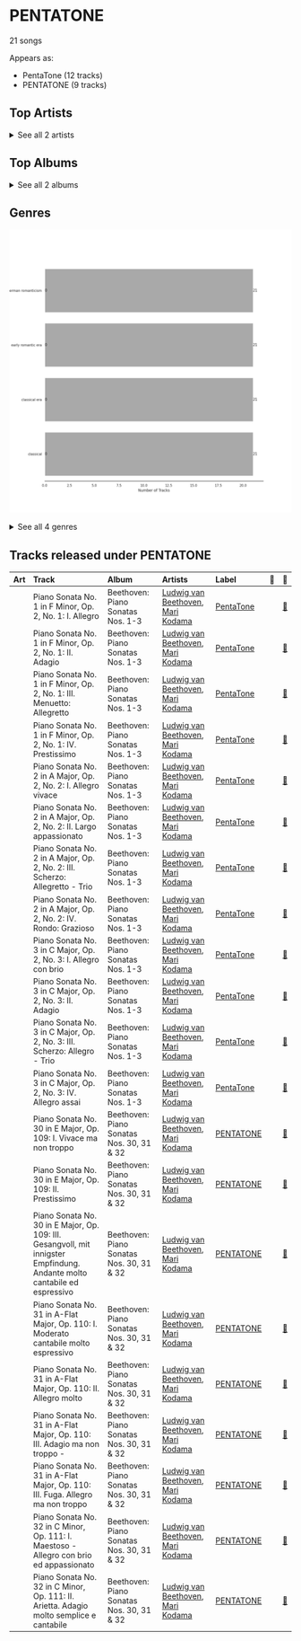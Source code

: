 # PENTATONE

21 songs

Appears as:
- PentaTone (12 tracks)
- PENTATONE (9 tracks)

## Top Artists




<details>
<summary>See all 2 artists</summary>

| Number of Tracks | Art | Artist | 🔗 |
|---:|:---|:---|:---|
| 21 | <img src="https://i.scdn.co/image/db022999443da6f89e250086329d98b17399b346" alt="" width="50" /> | [Ludwig van Beethoven](../artists/ludwig_van_beethoven.md) | [🔗](https://open.spotify.com/artist/2wOqMjp9TyABvtHdOSOTUS) |
| 21 | <img src="https://i.scdn.co/image/da227efdc2e4be12443dcb5fa1ceb257fd1baf6a" alt="" width="50" /> | [Mari Kodama](../artists/mari_kodama.md) | [🔗](https://open.spotify.com/artist/0s0wG03kPyu7MXERfcuxim) |

</details>


## Top Albums




<details>
<summary>See all 2 albums</summary>

| Number of Tracks | Art | Album | Release Date | 🔗 |
|---:|:---|:---|:---|:---|
| 12 | <img src="https://i.scdn.co/image/ab67616d0000b2732266fb9b5484a5dc280e5bff" alt="" width="50" /> | Beethoven: Piano Sonatas Nos. 1-3 | 2008-01-01 | [🔗](https://open.spotify.com/album/5CjMjZJnjdHHgwAVkqrvXq) |
| 9 | <img src="https://i.scdn.co/image/ab67616d0000b2730b9ae3f056fa16819bc9dd48" alt="" width="50" /> | Beethoven: Piano Sonatas Nos. 30, 31 & 32 | 2012-03-06 | [🔗](https://open.spotify.com/album/478l1JdqbqDzcmmgrqw2zu) |

</details>


## Genres

![Bar chart of top 4 genres](../images/labels/pentatone/genres.png)


<details>
<summary>See all 4 genres</summary>

| Number of Tracks | Genre |
|---:|:---|
| 21 | [german romanticism](../genres/german_romanticism.md) |
| 21 | [early romantic era](../genres/early_romantic_era.md) |
| 21 | [classical era](../genres/classical_era.md) |
| 21 | [classical](../genres/classical.md) |

</details>


## Tracks released under PENTATONE

| Art | Track | Album | Artists | Label | 💚 | 🔗 |
|:---|:---|:---|:---|:---|:---|:---|
| <img src="https://i.scdn.co/image/ab67616d0000b2732266fb9b5484a5dc280e5bff" alt="" width="50" /> | Piano Sonata No. 1 in F Minor, Op. 2, No. 1: I. Allegro | Beethoven: Piano Sonatas Nos. 1-3 | [Ludwig van Beethoven](../artists/ludwig_van_beethoven.md), [Mari Kodama](../artists/mari_kodama.md) | [PentaTone](pentatone.md) | | [🔗](https://open.spotify.com/track/3L3B58di5ewulHGTfnh59h) |
| <img src="https://i.scdn.co/image/ab67616d0000b2732266fb9b5484a5dc280e5bff" alt="" width="50" /> | Piano Sonata No. 1 in F Minor, Op. 2, No. 1: II. Adagio | Beethoven: Piano Sonatas Nos. 1-3 | [Ludwig van Beethoven](../artists/ludwig_van_beethoven.md), [Mari Kodama](../artists/mari_kodama.md) | [PentaTone](pentatone.md) | | [🔗](https://open.spotify.com/track/0Ch2tX7Twc0dIahY3DSLD5) |
| <img src="https://i.scdn.co/image/ab67616d0000b2732266fb9b5484a5dc280e5bff" alt="" width="50" /> | Piano Sonata No. 1 in F Minor, Op. 2, No. 1: III. Menuetto: Allegretto | Beethoven: Piano Sonatas Nos. 1-3 | [Ludwig van Beethoven](../artists/ludwig_van_beethoven.md), [Mari Kodama](../artists/mari_kodama.md) | [PentaTone](pentatone.md) | | [🔗](https://open.spotify.com/track/1KPoOvPxTqWhv77OLbcE6R) |
| <img src="https://i.scdn.co/image/ab67616d0000b2732266fb9b5484a5dc280e5bff" alt="" width="50" /> | Piano Sonata No. 1 in F Minor, Op. 2, No. 1: IV. Prestissimo | Beethoven: Piano Sonatas Nos. 1-3 | [Ludwig van Beethoven](../artists/ludwig_van_beethoven.md), [Mari Kodama](../artists/mari_kodama.md) | [PentaTone](pentatone.md) | | [🔗](https://open.spotify.com/track/6v6Mt6jYnbze4ydBQLnPAh) |
| <img src="https://i.scdn.co/image/ab67616d0000b2732266fb9b5484a5dc280e5bff" alt="" width="50" /> | Piano Sonata No. 2 in A Major, Op. 2, No. 2: I. Allegro vivace | Beethoven: Piano Sonatas Nos. 1-3 | [Ludwig van Beethoven](../artists/ludwig_van_beethoven.md), [Mari Kodama](../artists/mari_kodama.md) | [PentaTone](pentatone.md) | | [🔗](https://open.spotify.com/track/4qcfJuhj4OyVlrbYNmBo2P) |
| <img src="https://i.scdn.co/image/ab67616d0000b2732266fb9b5484a5dc280e5bff" alt="" width="50" /> | Piano Sonata No. 2 in A Major, Op. 2, No. 2: II. Largo appassionato | Beethoven: Piano Sonatas Nos. 1-3 | [Ludwig van Beethoven](../artists/ludwig_van_beethoven.md), [Mari Kodama](../artists/mari_kodama.md) | [PentaTone](pentatone.md) | | [🔗](https://open.spotify.com/track/1EGW5Sd0Jtp1EB6RsuiUaI) |
| <img src="https://i.scdn.co/image/ab67616d0000b2732266fb9b5484a5dc280e5bff" alt="" width="50" /> | Piano Sonata No. 2 in A Major, Op. 2, No. 2: III. Scherzo: Allegretto - Trio | Beethoven: Piano Sonatas Nos. 1-3 | [Ludwig van Beethoven](../artists/ludwig_van_beethoven.md), [Mari Kodama](../artists/mari_kodama.md) | [PentaTone](pentatone.md) | | [🔗](https://open.spotify.com/track/7DRrwoL7liyTdEFvfvD6k9) |
| <img src="https://i.scdn.co/image/ab67616d0000b2732266fb9b5484a5dc280e5bff" alt="" width="50" /> | Piano Sonata No. 2 in A Major, Op. 2, No. 2: IV. Rondo: Grazioso | Beethoven: Piano Sonatas Nos. 1-3 | [Ludwig van Beethoven](../artists/ludwig_van_beethoven.md), [Mari Kodama](../artists/mari_kodama.md) | [PentaTone](pentatone.md) | | [🔗](https://open.spotify.com/track/7FeVdrg9qHpIHhiJiuLcCG) |
| <img src="https://i.scdn.co/image/ab67616d0000b2732266fb9b5484a5dc280e5bff" alt="" width="50" /> | Piano Sonata No. 3 in C Major, Op. 2, No. 3: I. Allegro con brio | Beethoven: Piano Sonatas Nos. 1-3 | [Ludwig van Beethoven](../artists/ludwig_van_beethoven.md), [Mari Kodama](../artists/mari_kodama.md) | [PentaTone](pentatone.md) | | [🔗](https://open.spotify.com/track/0bNUIIUQ9aKmG3Ud4h3XNn) |
| <img src="https://i.scdn.co/image/ab67616d0000b2732266fb9b5484a5dc280e5bff" alt="" width="50" /> | Piano Sonata No. 3 in C Major, Op. 2, No. 3: II. Adagio | Beethoven: Piano Sonatas Nos. 1-3 | [Ludwig van Beethoven](../artists/ludwig_van_beethoven.md), [Mari Kodama](../artists/mari_kodama.md) | [PentaTone](pentatone.md) | | [🔗](https://open.spotify.com/track/4K3Noa4kwVwxaulG5IRsK5) |
| <img src="https://i.scdn.co/image/ab67616d0000b2732266fb9b5484a5dc280e5bff" alt="" width="50" /> | Piano Sonata No. 3 in C Major, Op. 2, No. 3: III. Scherzo: Allegro - Trio | Beethoven: Piano Sonatas Nos. 1-3 | [Ludwig van Beethoven](../artists/ludwig_van_beethoven.md), [Mari Kodama](../artists/mari_kodama.md) | [PentaTone](pentatone.md) | | [🔗](https://open.spotify.com/track/5Sm6qqdwaG8VbduSsEVyM6) |
| <img src="https://i.scdn.co/image/ab67616d0000b2732266fb9b5484a5dc280e5bff" alt="" width="50" /> | Piano Sonata No. 3 in C Major, Op. 2, No. 3: IV. Allegro assai | Beethoven: Piano Sonatas Nos. 1-3 | [Ludwig van Beethoven](../artists/ludwig_van_beethoven.md), [Mari Kodama](../artists/mari_kodama.md) | [PentaTone](pentatone.md) | | [🔗](https://open.spotify.com/track/3pZt5RCBnQty2KDduZaBJp) |
| <img src="https://i.scdn.co/image/ab67616d0000b2730b9ae3f056fa16819bc9dd48" alt="" width="50" /> | Piano Sonata No. 30 in E Major, Op. 109: I. Vivace ma non troppo | Beethoven: Piano Sonatas Nos. 30, 31 & 32 | [Ludwig van Beethoven](../artists/ludwig_van_beethoven.md), [Mari Kodama](../artists/mari_kodama.md) | [PENTATONE](pentatone.md) | | [🔗](https://open.spotify.com/track/71F3fMJkHuUf2IkiD39XEL) |
| <img src="https://i.scdn.co/image/ab67616d0000b2730b9ae3f056fa16819bc9dd48" alt="" width="50" /> | Piano Sonata No. 30 in E Major, Op. 109: II. Prestissimo | Beethoven: Piano Sonatas Nos. 30, 31 & 32 | [Ludwig van Beethoven](../artists/ludwig_van_beethoven.md), [Mari Kodama](../artists/mari_kodama.md) | [PENTATONE](pentatone.md) | | [🔗](https://open.spotify.com/track/0gYZiFPpmQ8D8El2TBdYtm) |
| <img src="https://i.scdn.co/image/ab67616d0000b2730b9ae3f056fa16819bc9dd48" alt="" width="50" /> | Piano Sonata No. 30 in E Major, Op. 109: III. Gesangvoll, mit innigster Empfindung. Andante molto cantabile ed espressivo | Beethoven: Piano Sonatas Nos. 30, 31 & 32 | [Ludwig van Beethoven](../artists/ludwig_van_beethoven.md), [Mari Kodama](../artists/mari_kodama.md) | [PENTATONE](pentatone.md) | | [🔗](https://open.spotify.com/track/7oMc5fAvJQ7US7l1SVhqDd) |
| <img src="https://i.scdn.co/image/ab67616d0000b2730b9ae3f056fa16819bc9dd48" alt="" width="50" /> | Piano Sonata No. 31 in A-Flat Major, Op. 110: I. Moderato cantabile molto espressivo | Beethoven: Piano Sonatas Nos. 30, 31 & 32 | [Ludwig van Beethoven](../artists/ludwig_van_beethoven.md), [Mari Kodama](../artists/mari_kodama.md) | [PENTATONE](pentatone.md) | | [🔗](https://open.spotify.com/track/1rzoA7LbmuzUX7zPZfAEOm) |
| <img src="https://i.scdn.co/image/ab67616d0000b2730b9ae3f056fa16819bc9dd48" alt="" width="50" /> | Piano Sonata No. 31 in A-Flat Major, Op. 110: II. Allegro molto | Beethoven: Piano Sonatas Nos. 30, 31 & 32 | [Ludwig van Beethoven](../artists/ludwig_van_beethoven.md), [Mari Kodama](../artists/mari_kodama.md) | [PENTATONE](pentatone.md) | | [🔗](https://open.spotify.com/track/6jnf2ZNoakb0h7GDa0GV18) |
| <img src="https://i.scdn.co/image/ab67616d0000b2730b9ae3f056fa16819bc9dd48" alt="" width="50" /> | Piano Sonata No. 31 in A-Flat Major, Op. 110: III. Adagio ma non troppo - | Beethoven: Piano Sonatas Nos. 30, 31 & 32 | [Ludwig van Beethoven](../artists/ludwig_van_beethoven.md), [Mari Kodama](../artists/mari_kodama.md) | [PENTATONE](pentatone.md) | | [🔗](https://open.spotify.com/track/3nFIGJk5SJu2no28alNNGU) |
| <img src="https://i.scdn.co/image/ab67616d0000b2730b9ae3f056fa16819bc9dd48" alt="" width="50" /> | Piano Sonata No. 31 in A-Flat Major, Op. 110: III. Fuga. Allegro ma non troppo | Beethoven: Piano Sonatas Nos. 30, 31 & 32 | [Ludwig van Beethoven](../artists/ludwig_van_beethoven.md), [Mari Kodama](../artists/mari_kodama.md) | [PENTATONE](pentatone.md) | | [🔗](https://open.spotify.com/track/1YouGBZnQpMKL2W4hCloB0) |
| <img src="https://i.scdn.co/image/ab67616d0000b2730b9ae3f056fa16819bc9dd48" alt="" width="50" /> | Piano Sonata No. 32 in C Minor, Op. 111: I. Maestoso - Allegro con brio ed appassionato | Beethoven: Piano Sonatas Nos. 30, 31 & 32 | [Ludwig van Beethoven](../artists/ludwig_van_beethoven.md), [Mari Kodama](../artists/mari_kodama.md) | [PENTATONE](pentatone.md) | | [🔗](https://open.spotify.com/track/0DfiTn1LUUcaLHYMDofEv7) |
| <img src="https://i.scdn.co/image/ab67616d0000b2730b9ae3f056fa16819bc9dd48" alt="" width="50" /> | Piano Sonata No. 32 in C Minor, Op. 111: II. Arietta. Adagio molto semplice e cantabile | Beethoven: Piano Sonatas Nos. 30, 31 & 32 | [Ludwig van Beethoven](../artists/ludwig_van_beethoven.md), [Mari Kodama](../artists/mari_kodama.md) | [PENTATONE](pentatone.md) | | [🔗](https://open.spotify.com/track/0iPj8k5VLqsuBoysv972Bn) |
